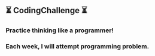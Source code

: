 ## :hourglass_flowing_sand: CodingChallenge :hourglass_flowing_sand:

### Practice thinking like a programmer!
### Each week, I will attempt programming problem.
